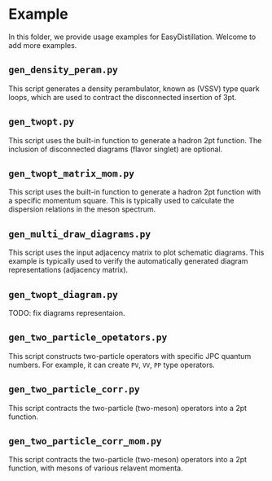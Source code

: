# Example

In this folder, we provide usage examples for EasyDistillation.
Welcome to add more examples.

## `gen_density_peram.py`
This script generates a density perambulator, known as (VSSV) type quark loops, which are used to contract the disconnected insertion of 3pt.

## `gen_twopt.py`
This script uses the built-in function to generate a hadron 2pt function. The inclusion of disconnected diagrams (flavor singlet) are optional.

## `gen_twopt_matrix_mom.py`
This script uses the built-in function to generate a hadron 2pt function with a specific momentum square. This is typically used to calculate the dispersion relations in the meson spectrum.

## `gen_multi_draw_diagrams.py`
This script uses the input adjacency matrix to plot schematic diagrams. This example is typically used to verify the automatically generated diagram representations (adjacency matrix).

## `gen_twopt_diagram.py`
TODO: fix diagrams representaion.

## `gen_two_particle_opetators.py`
This script constructs two-particle operators with specific JPC quantum numbers. For example, it can create `PV`, `VV`, `PP` type operators.

## `gen_two_particle_corr.py`
This script contracts the two-particle (two-meson) operators into a 2pt function.

## `gen_two_particle_corr_mom.py`
This script contracts the two-particle (two-meson) operators into a 2pt function, with mesons of various relavent momenta.